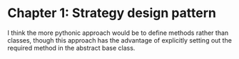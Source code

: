 # Chapter 1: Strategy design pattern

I think the more pythonic approach would be to define methods rather than classes, though this approach has the advantage of explicitly setting out the required method in the abstract base class. 
